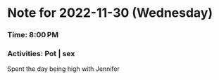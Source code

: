 # Note for 2022-11-30 (Wednesday)
### Time: 8:00 PM
### Activities: Pot | sex

Spent the day being high with Jennifer
